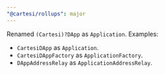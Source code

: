 ```yaml
---
"@cartesi/rollups": major
---
```


Renamed `(Cartesi)?DApp` as `Application`. Examples:

-   `CartesiDApp` as `Application`.
-   `CartesiDAppFactory` as `ApplicationFactory`.
-   `DAppAddressRelay` as `ApplicationAddressRelay`.
